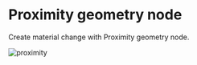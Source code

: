# Proximity geometry node

Create material change with Proximity geometry node.

![proximity](/curriculum/5_procedural/proximity.gif)
